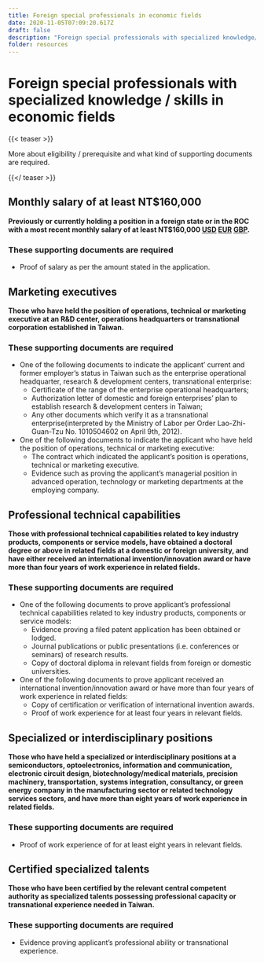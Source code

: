 ```yaml
---
title: Foreign special professionals in economic fields
date: 2020-11-05T07:09:20.617Z
draft: false
description: "Foreign special professionals with specialized knowledge/skills in economic fields (Eligibility / prerequisite & Supporting Documents Required)"
folder: resources
---
```


# Foreign special professionals with specialized knowledge / skills in economic fields

{{< teaser >}}

More about eligibility / prerequisite and what kind of supporting documents are required.

{{</ teaser >}}

## Monthly salary of at least NT$160,000

**Previously or currently holding a position in a foreign state or in the ROC with a most recent monthly salary of at least NT$160,000 [USD](https://www.xe.com/currencyconverter/convert/?Amount=160%2C000&From=TWD&To=USD) [EUR](https://www.xe.com/currencyconverter/convert/?Amount=160%2C000&From=TWD&To=EUR) [GBP](https://www.xe.com/currencyconverter/convert/?Amount=160%2C000&From=TWD&To=GBP).**

### These supporting documents are required

- Proof of salary as per the amount stated in the application.

## Marketing executives

**Those who have held the position of operations, technical or marketing executive at an R&D center, operations headquarters or transnational corporation established in Taiwan.**

### These supporting documents are required

- One of the following documents to indicate the applicant’ current and former employer’s status in Taiwan such as the enterprise operational headquarter, research & development centers, transnational enterprise:
  - Certificate of the range of the enterprise operational headquarters;
  - Authorization letter of domestic and foreign enterprises’ plan to establish research & development centers in Taiwan; 
  - Any other documents which verify it as a transnational enterprise(interpreted by the Ministry of Labor per Order Lao-Zhi-Guan-Tzu No. 1010504602 on April 9th, 2012).
- One of the following documents to indicate the applicant who have held the position of operations, technical or marketing executive:
  - The contract which indicated the applicant’s position is operations, technical or marketing executive.
  - Evidence such as proving the applicant’s managerial position in advanced operation, technology or marketing departments at the employing company.

## Professional technical capabilities

**Those with professional technical capabilities related to key industry products, components or service models, have obtained a doctoral degree or above in related fields at a domestic or foreign university, and have either received an international invention/innovation award or have more than four years of work experience in related fields.**

### These supporting documents are required

- One of the following documents to prove applicant’s professional technical capabilities related to key industry products, components or service models:
  - Evidence proving a filed patent application has been obtained or lodged.
  - Journal publications or public presentations (i.e. conferences or seminars) of research results.
  - Copy of doctoral diploma in relevant fields from foreign or domestic universities.
- One of the following documents to prove applicant received an international invention/innovation award or have more than four years of work experience in related fields:
  - Copy of certification or verification of international invention awards.
  - Proof of work experience for at least four years in relevant fields.
  
## Specialized or interdisciplinary positions
  
**Those who have held a specialized or interdisciplinary positions at a semiconductors, optoelectronics, information and communication, electronic circuit design, biotechnology/medical materials, precision machinery, transportation, systems integration, consultancy, or green energy company in the manufacturing sector or related technology services sectors, and have more than eight years of work experience in related fields.**
  
### These supporting documents are required

- Proof of work experience of for at least eight years in relevant fields.

## Certified specialized talents

**Those who have been certified by the relevant central competent authority as specialized talents possessing professional capacity or transnational experience needed in Taiwan.**

### These supporting documents are required

- Evidence proving applicant’s professional ability or transnational experience.